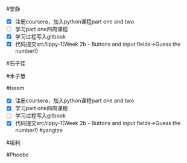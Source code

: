 
#安静
- [x] 注册coursera，加入python课程part one and two 
- [ ] 学习part one四周课程
- [x] 学习过程写入gitbook
- [x] 代码提交src/iippy-1(Week 2b - Buttons and input fields->Guess the number!)

#石子佳

#木子慧

#Issam
- [x] 注册coursera，加入python课程part one and two 
- [x] 学习part one四周课程
- [ ] 学习过程写入gitbook
- [x] 代码提交src/iippy-1(Week 2b - Buttons and input fields->Guess the number!)
#yangtze

#祖利

#Phoebe

